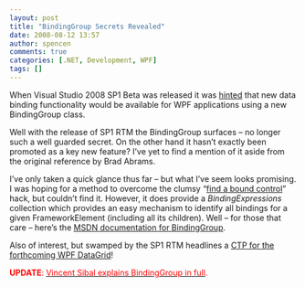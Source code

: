 ```yaml
---
layout: post
title: "BindingGroup Secrets Revealed"
date: 2008-08-12 13:57
author: spencen
comments: true
categories: [.NET, Development, WPF]
tags: []
---
```



When Visual Studio 2008 SP1 Beta was released it was [hinted](http://blog.spencen.com/2008/05/15/bindinggroup-in-net-35-sp1.aspx) that new data binding functionality would be available for WPF applications using a new BindingGroup class.
  

Well with the release of SP1 RTM the BindingGroup surfaces – no longer such a well guarded secret. On the other hand it hasn’t exactly been promoted as a key new feature? I’ve yet to find a mention of it aside from the original reference by Brad Abrams.
  

I’ve only taken a quick glance thus far – but what I’ve seem looks promising. I was hoping for a method to overcome the clumsy “[find a bound control](http://blog.spencen.com/2008/05/02/how-to-get-a-list-of-bindings-in-wpf.aspx)” hack, but couldn’t find it. However, it does provide a *BindingExpressions* collection which provides an easy mechanism to identify all bindings for a given FrameworkElement (including all its children). Well – for those that care – here’s the [MSDN documentation for BindingGroup](http://msdn.microsoft.com/en-us/library/system.windows.data.bindinggroup.aspx).
  


  


  


  


  


  


  


  


  


  


  


  

Also of interest, but swamped by the SP1 RTM headlines a [CTP for the forthcoming WPF DataGrid](http://windowsclient.net/wpf/wpf35/wpf-dg-preview-ctrl-investments.aspx)!
  

<font color="#ff0000">**UPDATE**: </font><a href="http://blogs.msdn.com/vinsibal/archive/2008/08/11/wpf-3-5-sp1-feature-bindinggroups-with-item-level-validation.aspx"><font color="#ff0000">Vincent Sibal explains BindingGroup in full</font></a><font color="#ff0000">.</font>


